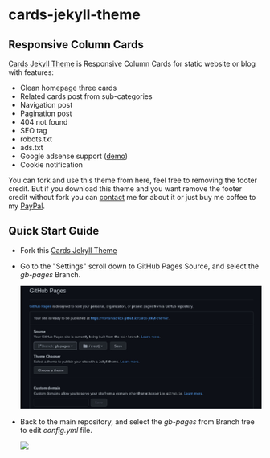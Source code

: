 # cards-jekyll-theme
## Responsive Column Cards

<a href="https://mohamadrido.github.io/cards-jekyll-theme">Cards Jekyll Theme</a> is Responsive Column Cards for static website or blog with features:

   - Clean homepage three cards
   - Related cards post from sub-categories
   - Navigation post
   - Pagination post
   - 404 not found
   - SEO tag
   - robots.txt
   - ads.txt
   - Google adsense support (<a href="https://mohamadrido.com">demo</a>)
   - Cookie notification

You can fork and use this theme from here, feel free to removing the footer credit. But if you download this theme and you want remove the footer credit without fork you can <a href="https://mohamadrido.com/contact">contact</a> me for about it or just buy me coffee to my <a href="https://paypal.me/mohamadrido">PayPal</a>.

## Quick Start Guide

   - Fork this <a href="https://mohamadrido.github.io/cards-jekyll-theme">Cards Jekyll Theme</a>
   - Go to the "Settings" scroll down to GitHub Pages Source, and select the _gb-pages_ Branch.

     <img src="https://github.com/mohamadrido/cards-jekyll-theme/blob/b1f7621f77539821fe469b7e52023b658ae78d2a/screenshot-1.jpg"></img>
   - Back to the main repository, and select the _gb-pages_ from Branch tree to edit _config.yml_ file.

     <img src="https://mohamadrido.github.io/cards-jekyll-theme/screenshot-2.jpg"></img>
